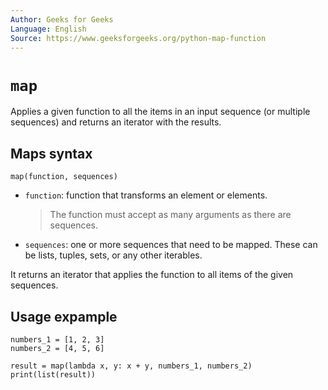 ```yaml
---
Author: Geeks for Geeks
Language: English
Source: https://www.geeksforgeeks.org/python-map-function
---
```


# `map`

Applies a given function to all the items in an input sequence (or multiple sequences) and returns an iterator with the results.

## Maps syntax

```PY
map(function, sequences)
```

- `function`: function that transforms an element or elements.

    > The function must accept as many arguments as there are sequences.

- `sequences`: one or more sequences that need to be mapped. These can be lists, tuples, sets, or any other iterables.

It returns an iterator that applies the function to all items of the given sequences.

## Usage expample

```PY
numbers_1 = [1, 2, 3]
numbers_2 = [4, 5, 6]

result = map(lambda x, y: x + y, numbers_1, numbers_2)
print(list(result))
```
